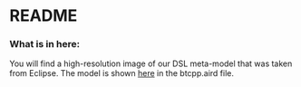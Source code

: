 # README #


### What is in here: ###
You will find a high-resolution image of our DSL meta-model that was taken from Eclipse. The model is shown [here](../btcpp/model) in the btcpp.aird file.
